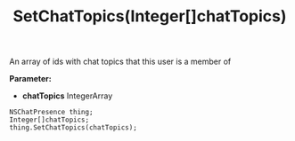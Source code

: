 ﻿---
uid: crmscript_ref_NSChatPresence_SetChatTopics
title: SetChatTopics(Integer[]chatTopics)
intellisense: NSChatPresence.SetChatTopics
keywords: NSChatPresence, GetChatTopics
so.topic: reference
---

An array of ids with chat topics that this user is a member of

**Parameter:** 
 - **chatTopics** IntegerArray

```crmscript
NSChatPresence thing;
Integer[]chatTopics;
thing.SetChatTopics(chatTopics);
```

